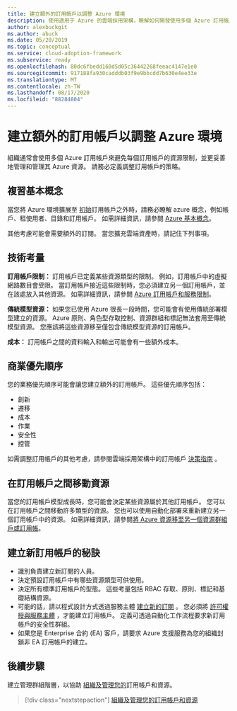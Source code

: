 ```yaml
---
title: 建立額外的訂用帳戶以調整 Azure 環境
description: 使用適用于 Azure 的雲端採用架構，瞭解如何開發使用多個 Azure 訂用帳戶來調整環境的策略。
author: alexbuckgit
ms.author: abuck
ms.date: 05/20/2019
ms.topic: conceptual
ms.service: cloud-adoption-framework
ms.subservice: ready
ms.openlocfilehash: 80dc6fbedd160d5d05c36442268feeac4147e1e0
ms.sourcegitcommit: 917188fa930cadddb03f9e9bbcdd7b630e4ee33e
ms.translationtype: MT
ms.contentlocale: zh-TW
ms.lasthandoff: 08/17/2020
ms.locfileid: "88284804"
---
```

# <a name="create-additional-subscriptions-to-scale-your-azure-environment"></a>建立額外的訂用帳戶以調整 Azure 環境

組織通常會使用多個 Azure 訂用帳戶來避免每個訂用帳戶的資源限制，並更妥善地管理和管理其 Azure 資源。 請務必定義調整訂用帳戶的策略。

## <a name="review-fundamental-concepts"></a>複習基本概念

當您將 Azure 環境擴展至 [初始](./initial-subscriptions.md)訂用帳戶之外時，請務必瞭解 azure 概念，例如帳戶、租使用者、目錄和訂用帳戶。 如需詳細資訊，請參閱 [Azure 基本概念](../considerations/fundamental-concepts.md)。

其他考慮可能會需要額外的訂閱。 當您擴充雲端資產時，請記住下列事項。

## <a name="technical-considerations"></a>技術考量

**訂用帳戶限制：** 訂用帳戶已定義某些資源類型的限制。 例如，訂用帳戶中的虛擬網路數目會受限。 當訂用帳戶接近這些限制時，您必須建立另一個訂用帳戶，並在該處放入其他資源。 如需詳細資訊，請參閱 [Azure 訂用帳戶和服務限制](/azure/azure-resource-manager/management/azure-subscription-service-limits#general-limits)。

**傳統模型資源：** 如果您已使用 Azure 很長一段時間，您可能會有使用傳統部署模型建立的資源。 Azure 原則、角色型存取控制、資源群組和標記無法套用至傳統模型資源。 您應該將這些資源移至僅包含傳統模型資源的訂用帳戶。

**成本：** 訂用帳戶之間的資料輸入和輸出可能會有一些額外成本。

## <a name="business-priorities"></a>商業優先順序

您的業務優先順序可能會讓您建立額外的訂用帳戶。 這些優先順序包括：

- 創新
- 遷移
- 成本
- 作業
- 安全性
- 控管

如需調整訂用帳戶的其他考慮，請參閱雲端採用架構中的訂用帳戶 [決策指南](../../decision-guides/subscriptions/index.md) 。

## <a name="moving-resources-between-subscriptions"></a>在訂用帳戶之間移動資源

當您的訂用帳戶模型成長時，您可能會決定某些資源屬於其他訂用帳戶。 您可以在訂用帳戶之間移動許多類型的資源。 您也可以使用自動化部署來重新建立另一個訂用帳戶中的資源。 如需詳細資訊，請參閱[將 Azure 資源移至另一個資源群組戶或訂用帳](/azure/azure-resource-manager/management/move-resource-group-and-subscription)。

## <a name="tips-for-creating-new-subscriptions"></a>建立新訂用帳戶的秘訣

- 識別負責建立新訂閱的人員。
- 決定預設訂用帳戶中有哪些資源類型可供使用。
- 決定所有標準訂用帳戶的型態。 這些考量包括 RBAC 存取、原則、標記和基礎結構資源。
- 可能的話，請以程式設計方式透過服務主體 [建立新的訂閱](/azure/azure-resource-manager/management/programmatically-create-subscription) 。 您必須將 [許可權授與服務主體](/azure/azure-resource-manager/grant-access-to-create-subscription) ，才能建立訂用帳戶。 定義可透過自動化工作流程要求新訂用帳戶的安全性群組。
- 如果您是 Enterprise 合約 (EA) 客戶，請要求 Azure 支援服務為您的組織封鎖非 EA 訂用帳戶的建立。

## <a name="next-steps"></a>後續步驟

建立管理群組階層，以協助 [組織及管理您的](./organize-subscriptions.md)訂用帳戶和資源。

> [!div class="nextstepaction"]
> [組織及管理您的訂用帳戶和資源](./organize-subscriptions.md)